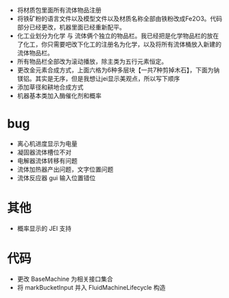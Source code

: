 - 将材质包里面所有流体物品注册
- 将铁矿粉的语言文件以及模型文件以及材质名称全部由铁粉改成Fe2O3。代码部分已经更改，机器里面已经重新配平。
- 化工业划分为化学  与  流体俩个独立的物品栏。我已经把是化学物品栏的放在了化工，你只需要吧改下化工的注册名为化学，以及将所有流体桶放入新建的流体物品栏。
- 所有物品栏全部改为滚动播放，除主类为五行元素恒定。
- 更改金元素合成方式，上面六格为6种多层块【一共7种剪掉木石】，下面为钠镁铝。其实是无序，但是我想让jei显示美观点，所以写下顺序
- 添加草径和耕地合成方式
- 机器基本类加入酶催化剂和概率

# bug
- 离心机进度显示为电量
- 凝固器流体槽位不对
- 电解器流体转移有问题
- 流体加热器产出问题，文字位置问题
- 流体反应器 gui 输入位置错位

# 其他 
- 概率显示的 JEI 支持

# 代码
- 更改 BaseMachine 为相关接口集合
- 将 markBucketInput 并入 FluidMachineLifecycle 构造